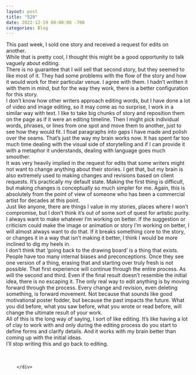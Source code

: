 ```yaml
---
layout: post
title: "529"
date: 2022-12-19 00:00:00 -700
categories: Blog
---
```


<div class="blog-content">
				<div class="paragraph"><span><span>This past week, I sold one story and received a request for edits on another.&nbsp;</span></span><br><span></span><span><span>While that is pretty cool, I thought this might be a good opportunity to talk vaguely about editing.</span></span><br><span></span><span><span>There is no guarantee that I will sell that second story, but they seemed to like most of it. They had some problems with the flow of the story and how it would work for their particular venue. I agree with them. I hadn&rsquo;t written it with them in mind, but for the way they work, there is a better configuration for this story.</span></span><br><span></span><span><span>I don&rsquo;t know how other writers approach editing words, but I have done a lot of video and image editing, so it may come as no surprise, I work in a similar way with text. I like to take big chunks of story and reposition them on the page as if it were an editing timeline. Then I might pick individual words, phrases, or lines from one spot and move them to another, just to see how they would fit. I float paragraphs into gaps I have made and polish over the seams. That&rsquo;s just the way my brain works now. It has spent far too much time dealing with the visual side of storytelling and if I can provide it with a metaphor it understands, dealing with language goes much smoother.</span></span><br><span></span><span><span>It was very heavily implied in the request for edits that some writers might not want to change anything about their stories. I get that, but my brain is also extremely used to making changes and revisions based on client requests. It&rsquo;s practically my default state. Making the first thing is difficult, but making changes is conceptually so much simpler for me. Again, this is absolutely from the point of view of someone who has been a commercial artist for decades at this point.</span></span><br><span></span><span><span>Just like anyone, there are things I value in my stories, places where I won&rsquo;t compromise, but I don&rsquo;t think it&rsquo;s out of some sort of quest for artistic purity. I always want to make whatever I&rsquo;m working on better. If the suggestion or criticism could make the image or animation or story I&rsquo;m working on better, I will almost always want to do that. If it breaks something core to the story, or changes it in a way that isn&rsquo;t making it better, I think I would be more inclined to dig my heels in.</span></span><br><span></span><span><span>I don&rsquo;t think that &lsquo;going back to the drawing board&rsquo; is a thing that exists. People have too many internal biases and preconceptions. Once they see one version of a thing, erasing that and starting over truly fresh is not possible. That first experience will continue through the entire process. As will the second and third. Even if the final result doesn&rsquo;t resemble the initial idea, there is no escaping it. The only real way to edit anything is by moving forward through the process. Every change and revision, even deleting something, is forward movement. Not because that sounds like good motivational poster fodder, but because the past impacts the future. What you did before, what you saw before, what you wrote or read before, will change the ultimate result of your work.</span></span><br><span></span><span><span>All of this is the long way of saying, I sort of like editing. It&rsquo;s like having a lot of clay to work with and only during the editing process do you start to define forms and clarify details. And it works with my brain better than coming up with the initial ideas.</span></span><br><span></span><span><span>I&rsquo;ll stop writing this and go back to editing.</span></span><br><span></span><br>&#8203;</div>

		</div>
        